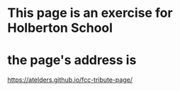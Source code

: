 
# This page is an exercise for Holberton School
#
# the page's address is 
https://atelders.github.io/fcc-tribute-page/
